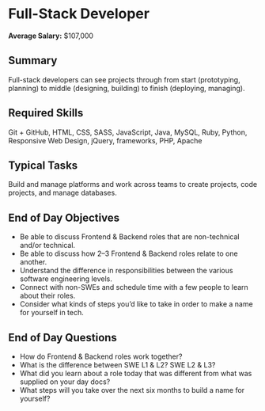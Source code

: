 # Full-Stack Developer

**Average Salary:** $107,000

## Summary

Full-stack developers can see projects through from start (prototyping, planning) to middle (designing, building) to finish (deploying, managing).

## Required Skills

Git + GitHub, HTML, CSS, SASS, JavaScript, Java, MySQL, Ruby, Python, Responsive Web Design, jQuery, frameworks, PHP, Apache

## Typical Tasks

Build and manage platforms and work across teams to create projects, code projects, and manage databases.

## End of Day Objectives

- Be able to discuss Frontend & Backend roles that are non-technical and/or technical.
- Be able to discuss how 2–3 Frontend & Backend roles relate to one another.
- Understand the difference in responsibilities between the various software engineering levels.
- Connect with non-SWEs and schedule time with a few people to learn about their roles.
- Consider what kinds of steps you’d like to take in order to make a name for yourself in tech.


## End of Day Questions

- How do Frontend & Backend roles work together?
- What is the difference between SWE L1 & L2? SWE L2 & L3?
- What did you learn about a role today that was different from what was supplied on your day docs?
- What steps will you take over the next six months to build a name for yourself?

